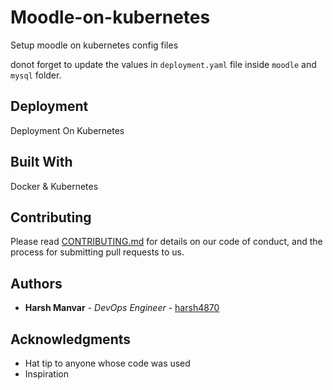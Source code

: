 # Moodle-on-kubernetes
Setup moodle on kubernetes config files

donot forget to update the values in `deployment.yaml` file inside `moodle` and `mysql` folder.

## Deployment

Deployment On Kubernetes

## Built With

Docker & Kubernetes

## Contributing

Please read [CONTRIBUTING.md]() for details on our code of conduct, and the process for submitting pull requests to us.

## Authors

* **Harsh Manvar** - *DevOps Engineer* - [harsh4870](https://github.com/harsh4870)


## Acknowledgments

* Hat tip to anyone whose code was used
* Inspiration

